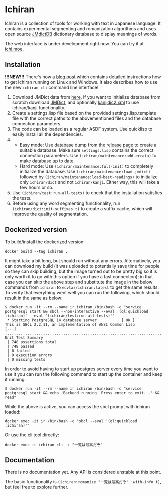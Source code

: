 # Ichiran

Ichiran is a collection of tools for working with text in Japanese language. It contains experimental segmenting and romanization algorithms and uses open source [JMdictDB](http://edrdg.org/~smg/) dictionary database to display meanings of words.

The web interface is under development right now. You can try it at [ichi.moe](http://ichi.moe).

## Installation

**!!!NEW!!!** There's now a [blog post](https://readevalprint.tumblr.com/post/639359547843215360/ichiranhome-2021-the-ultimate-guide) which contains detailed instructions how to get Ichiran running on Linux and Windows. It also describes how to use the new `ichiran-cli` command line interface! 

1. Download JMDict data from [here](https://gitlab.com/yamagoya/jmdictdb/-/tree/master/jmdictdb/data). If you want to initialize database from scratch download [JMDict](ftp://ftp.monash.edu.au/pub/nihongo/JMdict.gz), and optionally [kanjidic2.xml](http://www.csse.monash.edu.au/~jwb/kanjidic2/kanjidic2.xml.gz) to use ichiran/kanji functionality.
2. Create a settings.lisp file based on the provided settings.lisp.template file with the correct paths to the abovementioned files and the database connection parameters.
3. The code can be loaded as a regular ASDF system. Use quicklisp to easily install all the dependencies. 
4.
   * Easy mode: Use database dump from [the release page](https://github.com/tshatrov/ichiran/releases) to create a suitable database. Make sure ```settings.lisp``` contains the correct connection parameters. Use ```(ichiran/maintenance:add-errata)``` to make database up to date.
   * Hard mode: Use ```(ichiran/maintenance:full-init)``` to completely initialize the database. Use ```(ichiran/maintenance:load-jmdict)``` followed by ```(ichiran/maintenance:load-best-readings)``` to initialize only `ichiran/dict` and not `ichiran/kanji`. Either way, this will take a few hours or so.
5. Use ```(ichiran/test:run-all-tests)``` to check that the installation satisfies the tests.
6. Before using any word segmenting functionality, run ```(ichiran/dict:init-suffixes t)``` to create a suffix cache, which will improve the quality of segmentation.

## Dockerized version

To build/install the dockerized version:

```
docker build --tag ichiran .
```

It might take a bit long, but should run without any errors. Alternatively, you can download my build (it was uploaded to potentially save time for people so they can skip building, but the image turned out to be pretty big so it is only worth it to go with this option if you have a fast connection); in that case you can skip the above step and substitute the image in the below commands from `ichiran` to `edvtaz/ichiran:latest` to get the same results. To verify that everything went well you can run the following, which should result in the same as below:

```
$ docker run -it --rm --name ir ichiran /bin/bash -c "service postgresql start && sbcl --non-interactive --eval '(ql:quickload :ichiran)' --eval '(ichiran/test:run-all-tests)'"
 * Starting PostgreSQL 14 database server           [ OK ]
This is SBCL 2.2.11, an implementation of ANSI Common Lisp
[...]
.........................................................................................................
Unit Test Summary
 | 748 assertions total
 | 748 passed
 | 0 failed
 | 0 execution errors
 | 0 missing tests
```

In order to avoid having to start up postgres server every time you want to use it you can run the following command to start up the container and keep it running:

```
$ docker run -it --rm --name ir ichiran /bin/bash -c "service postgresql start && echo 'Backend running. Press enter to exit...' && read"
```

While the above is active, you can access the sbcl prompt with ichiran loaded:

```
docker exec -it ir /bin/bash -c "sbcl --eval '(ql:quickload :ichiran)'"
```

Or use the cli tool directly:

```
docker exec ir ichiran-cli -i "一覧は最高だぞ"
```

## Documentation

There is no documentation yet. Any API is considered unstable at this point.

The basic functionality is ```(ichiran:romanize "一覧は最高だぞ" :with-info t)```, but feel free to explore further.
